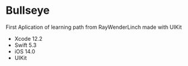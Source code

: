 # Bullseye
First Aplication of learning path from RayWenderLinch made with UIKit
 - Xcode 12.2
 - Swift 5.3
 - iOS 14.0
 - UIKit 
